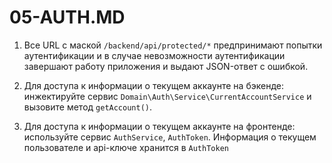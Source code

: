 05-AUTH.MD
==========

1. Все URL с маской `/backend/api/protected/*` предпринимают попытки аутентификации и в случае невозможности аутентификации завершают работу
приложения и выдают JSON-ответ с ошибкой.

3. Для доступа к информации о текущем аккаунте на бэкенде: инжектируйте сервис `Domain\Auth\Service\CurrentAccountService` и вызовите
 метод `getAccount()`. 
 
4. Для доступа к информации о текущем аккаунте на фронтенде: используйте сервис `AuthService`, `AuthToken`. Информация о текущем 
пользователе и api-ключе хранится в `AuthToken`